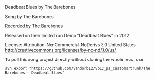 Deadbeat Blues by The Barebones

Song by The Barebones

Recorded by The Barebones

Released on their limited run Demo "Deadbeat Blues" in 2012

License: Attribution-NonCommercial-NoDerivs 3.0 United States http://creativecommons.org/licenses/by-nc-nd/3.0/us/

To pull this song project directly without cloning the whole repo, use

`svn export "https://github.com/vandorb12/vb12_ps_customs/trunk/The Barebones - Deadbeat Blues"`
